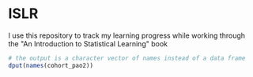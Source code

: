 # ISLR
I use this repository to track my learning progress while working through the "An Introduction to Statistical Learning" book

```r
# the output is a character vector of names instead of a data frame
dput(names(cohort_pao2))
```
